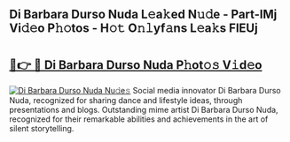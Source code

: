 ## Di Barbara Durso Nuda L𝚎a𝚔ed N𝚞𝚍e - Part-lMj Vi𝚍𝚎o P𝚑𝚘tos - H𝚘𝚝 O𝚗𝚕yf𝚊ns L𝚎a𝚔s FlEUj

# <h2><a href="http://kfahbc.oniu.top/?m=Di+Barbara+Durso+Nuda">🔗👉 🔴 Di Barbara Durso Nuda P𝚑ot𝚘𝚜 V𝚒d𝚎o</a></h2>

[![Di Barbara Durso Nuda Nu𝚍e𝚜](https://i.imgur.com/0qMVB7G.gif)](http://kfahbc.oniu.top/?m=Di+Barbara+Durso+Nuda)
Social media innovator Di Barbara Durso Nuda, recognized for sharing dance and lifestyle ideas, through presentations and blogs. Outstanding mime artist Di Barbara Durso Nuda, recognized for their remarkable abilities and achievements in the art of silent storytelling.  
